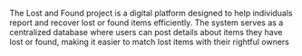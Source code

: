 The Lost and Found project is a digital platform designed to help individuals report and recover lost or found items efficiently. The system serves as a centralized database where users can post details about items they have lost or found, making it easier to match lost items with their rightful owners
